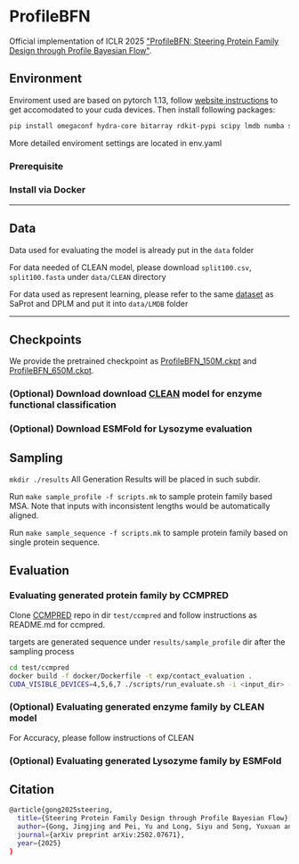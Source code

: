 # ProfileBFN
Official implementation of ICLR 2025 ["ProfileBFN: Steering Protein Family Design through Profile Bayesian Flow"](https://openreview.net/forum?id=PSiijdQjNU&noteId=sRV2quHqPd).

## Environment
Enviroment used are based on pytorch 1.13, follow [website instructions](https://pytorch.org/get-started/previous-versions/) to get accomodated to your cuda devices. Then install following packages:

```bash
pip install omegaconf hydra-core bitarray rdkit-pypi scipy lmdb numba scikit-learn
```

More detailed enviroment settings are located in env.yaml

### Prerequisite

### Install via Docker



-----

## Data
Data used for evaluating the model is already put in the `data` folder

For data needed of CLEAN model, please download `split100.csv`, `split100.fasta` under `data/CLEAN` directory

For data used as represent learning, please refer to the same [dataset](https://drive.google.com/drive/folders/11dNGqPYfLE3M-Mbh4U7IQpuHxJpuRr4g?usp=sharing) as SaProt and DPLM and put it into `data/LMDB` folder

---


## Checkpoints
We provide the pretrained checkpoint as [ProfileBFN_150M.ckpt]() and [ProfileBFN_650M.ckpt](). 

### (Optional) Download download [CLEAN]() model for enzyme functional classification


### (Optional) Download ESMFold for Lysozyme evaluation



## Sampling
`mkdir ./results` All Generation Results will be placed in such subdir.

Run `make sample_profile -f scripts.mk` to sample protein family based MSA. Note that inputs with inconsistent lengths would be automatically aligned.

Run `make sample_sequence -f scripts.mk` to sample protein family based on single protein sequence.


## Evaluation
### Evaluating generated protein family by CCMPRED
Clone [CCMPRED](https://github.com/jingjing-gong/contact_evaluation) repo in dir `test/ccmpred` and follow instructions as README.md for ccmpred.  

targets are generated sequence under `results/sample_profile` dir after the sampling process
```bash
cd test/ccmpred
docker build -f docker/Dockerfile -t exp/contact_evaluation .
CUDA_VISIBLE_DEVICES=4,5,6,7 ./scripts/run_evaluate.sh -i <input_dir> -o <output_dir>
```


### (Optional) Evaluating generated enzyme family by CLEAN model
For Accuracy, please follow instructions of CLEAN



### (Optional) Evaluating generated Lysozyme family by ESMFold


## Citation
```bash
@article{gong2025steering,
  title={Steering Protein Family Design through Profile Bayesian Flow},
  author={Gong, Jingjing and Pei, Yu and Long, Siyu and Song, Yuxuan and Zhang, Zhe and Huang, Wenhao and Cao, Ziyao and Zhang, Shuyi and Zhou, Hao and Ma, Wei-Ying},
  journal={arXiv preprint arXiv:2502.07671},
  year={2025}
}

